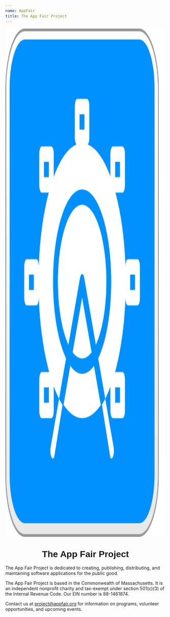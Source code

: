```yaml
---
name: AppFair
title: The App Fair Project
---
```


<p align="center">
<img alt="The App Fair logo" align="center" style="height: 40vh;" src="appfair-icon.svg" />
<h1 style="text-align: center; font-family: ui-rounded, Arial Rounded MT Bold, Arial Rounded Bold, Helvetica Rounded, Arial, sans-serif;">The App Fair Project</h1>
</p>

The App Fair Project is dedicated to creating, publishing, distributing, and maintaining software applications for the public good.

The App Fair Project is based in the Commonwealth of Massachusetts. It is an independent nonprofit charity and tax-exempt under section 501(c)(3) of the Internal Revenue Code. Our EIN number is 88-1461874.

Contact us at [project@appfair.org](mailto:project@appfair.org) for information on programs, volunteer opportunities, and upcoming events.

